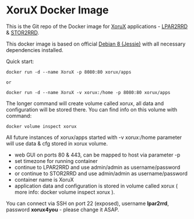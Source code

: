 # XoruX Docker Image
This is the Git repo of the Docker image for [XoruX](https://www.xorux.com) applications - [LPAR2RRD](http://www.lpar2rrd.com) & [STOR2RRD](http://www.stor2rrd.com).

This docker image is based on official [Debian 8 (Jessie)](https://hub.docker.com/_/debian) with all necessary dependencies installed.

Quick start:

    docker run -d --name XoruX -p 8080:80 xorux/apps

	or 

    docker run -d --name XoruX -v xorux:/home -p 8080:80 xorux/apps

The longer command will create volume called xorux, all data and configuration will be stored there. You can find info on this volume with command:

	docker volume inspect xorux

All future instances of xorux/apps started with -v xorux:/home parameter will use data & cfg stored in xorux volume.

 - web GUI on ports 80 & 443, can be mapped to host via parameter -p
 - set timezone for running container
 - continue to LPAR2RRD and use admin/admin as username/password
 - or continue to STOR2RRD and use admin/admin as username/password
 - container name is XoruX
 - application data and configuration is stored in volume called xorux ( more info: docker volume inspect xorux ).

You can connect via SSH on port 22 (exposed), username **lpar2rrd**, password **xorux4you** - please change it ASAP.
